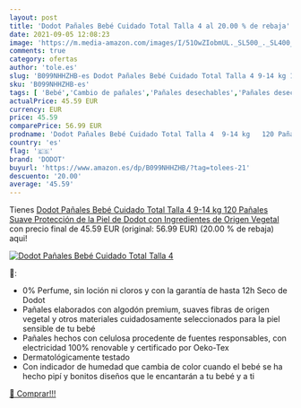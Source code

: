 ```yaml
---
layout: post
title: 'Dodot Pañales Bebé Cuidado Total Talla 4 al 20.00 % de rebaja'
date: 2021-09-05 12:08:23
image: 'https://m.media-amazon.com/images/I/51OwZIobmUL._SL500_._SL400_.jpg'
comments: true
category: ofertas
author: 'tole.es'
slug: 'B099NHHZHB-es Dodot Pañales Bebé Cuidado Total Talla 4 9-14 kg 120...'
sku: 'B099NHHZHB-es'
tags: [ 'Bebé','Cambio de pañales','Pañales desechables','Pañales desechables para bebés','Pañales para bebé','bebé','dodot','pañales', ]
actualPrice: 45.59 EUR
currency: EUR
price: 45.59
comparePrice: 56.99 EUR
prodname: 'Dodot Pañales Bebé Cuidado Total Talla 4  9-14 kg   120 Pañales  Suave Protección de la Piel de Dodot con Ingredientes de Origen Vegetal'
country: 'es'
flag: '🇪🇸'
brand: 'DODOT'
buyurl: 'https://www.amazon.es/dp/B099NHHZHB/?tag=tolees-21'
descuento: '20.00'
average: '45.59'
---
```


Tienes [Dodot Pañales Bebé Cuidado Total Talla 4  9-14 kg   120 Pañales  Suave Protección de la Piel de Dodot con Ingredientes de Origen Vegetal](https://www.amazon.es/dp/B099NHHZHB/?tag=tolees-21) con precio final de  45.59 EUR (original: 56.99 EUR) (20.00 %  de rebaja) aqui!

[![Dodot Pañales Bebé Cuidado Total Talla 4](https://m.media-amazon.com/images/I/51OwZIobmUL._SL500_._SL400_.jpg)](https://www.amazon.es/dp/B099NHHZHB/?tag=tolees-21)

🔎:

- 0% Perfume, sin loción ni cloros y con la garantía de hasta 12h Seco de Dodot
- Pañales elaborados con algodón premium, suaves fibras de origen vegetal y otros materiales cuidadosamente seleccionados para la piel sensible de tu bebé
- Pañales hechos con celulosa procedente de fuentes responsables, con electricidad 100% renovable y certificado por Oeko-Tex
- Dermatológicamente testado
- Con indicador de humedad que cambia de color cuando el bebé se ha hecho pipí y bonitos diseños que le encantarán a tu bebé y a ti

[🛒 Comprar!!!](https://www.amazon.es/dp/B099NHHZHB/?tag=tolees-21)
